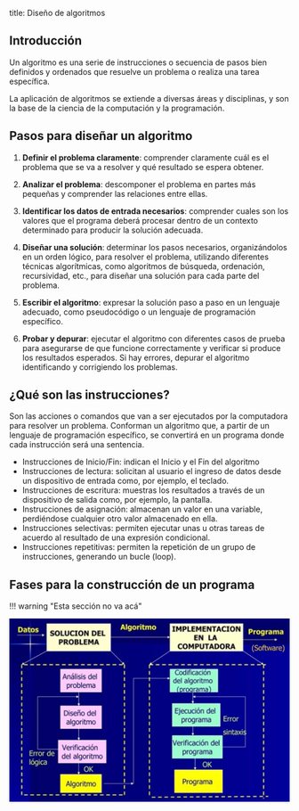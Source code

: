 title: Diseño de algoritmos

## Introducción

Un algoritmo es una serie de instrucciones o secuencia de pasos bien definidos y ordenados que resuelve un problema o realiza una tarea específica.

La aplicación de algoritmos se extiende a diversas áreas y disciplinas, y son la base de la ciencia de la computación y la programación.

## Pasos para diseñar un algoritmo

1. **Definir el problema claramente**: comprender claramente cuál es el problema que se va a resolver y qué resultado se espera obtener.

1. **Analizar el problema**: descomponer el problema en partes más pequeñas y comprender las relaciones entre ellas.

1. **Identificar los datos de entrada necesarios**: comprender cuales son los valores que el programa deberá procesar dentro de un contexto determinado para producir la solución adecuada.

1. **Diseñar una solución**: determinar los pasos necesarios, organizándolos en un orden lógico, para resolver el problema, utilizando diferentes técnicas algorítmicas, como algoritmos de búsqueda, ordenación, recursividad, etc., para diseñar una solución para cada parte del problema.

1. **Escribir el algoritmo**: expresar la solución paso a paso en un lenguaje adecuado, como pseudocódigo o un lenguaje de programación específico.

1. **Probar y depurar**: ejecutar el algoritmo con diferentes casos de prueba para asegurarse de que funcione correctamente y verificar si produce los resultados esperados. Si hay errores, depurar el algoritmo identificando y corrigiendo los problemas.

## ¿Qué son las instrucciones?

Son las acciones o comandos que van a ser ejecutados por la computadora para resolver un problema. Conforman un algoritmo que, a partir de un lenguaje de programación específico, se convertirá en un programa donde cada instrucción será una sentencia.

* Instrucciones de Inicio/Fin: indican el Inicio y el Fin del algoritmo
* Instrucciones de lectura: solicitan al usuario el ingreso de datos desde un dispositivo de entrada como, por ejemplo, el teclado.
* Instrucciones de escritura: muestras los resultados a través de un dispositivo de salida como, por ejemplo, la pantalla.
* Instrucciones de asignación: almacenan un valor en una variable, perdiéndose cualquier otro valor almacenado en ella.
* Instrucciones selectivas: permiten ejecutar unas u otras tareas de acuerdo al resultado de una expresión condicional.
* Instrucciones repetitivas: permiten la repetición de un grupo de instrucciones, generando un bucle (loop).

## Fases para la construcción de un programa

!!! warning "Esta sección no va acá"

![Alt text](imagenes/fases-para-la-construccion-de-un-programa.png)
